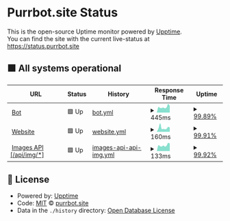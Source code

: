 # Purrbot.site Status

This is the open-source Uptime monitor powered by [Upptime](https://upptime.js.org).  
You can find the site with the current live-status at https://status.purrbot.site

## <!--live status--> **🟩 All systems operational**

<!--start: status pages-->
<!-- This summary is generated by Upptime (https://github.com/upptime/upptime) -->
<!-- Do not edit this manually, your changes will be overwritten -->
<!-- prettier-ignore -->
| URL | Status | History | Response Time | Uptime |
| --- | ------ | ------- | ------------- | ------ |
| <img alt="" src="https://purrbot.site/assets/img/avatar.png" height="13"> [Bot](https://purrbot.site/shards) | 🟩 Up | [bot.yml](https://github.com/purrbot-site/Status/commits/HEAD/history/bot.yml) | <details><summary><img alt="Response time graph" src="./graphs/bot/response-time-week.png" height="20"> 445ms</summary><br><a href="https://status.purrbot.site/history/bot"><img alt="Response time 458" src="https://img.shields.io/endpoint?url=https%3A%2F%2Fraw.githubusercontent.com%2Fpurrbot-site%2FStatus%2FHEAD%2Fapi%2Fbot%2Fresponse-time.json"></a><br><a href="https://status.purrbot.site/history/bot"><img alt="24-hour response time 536" src="https://img.shields.io/endpoint?url=https%3A%2F%2Fraw.githubusercontent.com%2Fpurrbot-site%2FStatus%2FHEAD%2Fapi%2Fbot%2Fresponse-time-day.json"></a><br><a href="https://status.purrbot.site/history/bot"><img alt="7-day response time 445" src="https://img.shields.io/endpoint?url=https%3A%2F%2Fraw.githubusercontent.com%2Fpurrbot-site%2FStatus%2FHEAD%2Fapi%2Fbot%2Fresponse-time-week.json"></a><br><a href="https://status.purrbot.site/history/bot"><img alt="30-day response time 481" src="https://img.shields.io/endpoint?url=https%3A%2F%2Fraw.githubusercontent.com%2Fpurrbot-site%2FStatus%2FHEAD%2Fapi%2Fbot%2Fresponse-time-month.json"></a><br><a href="https://status.purrbot.site/history/bot"><img alt="1-year response time 460" src="https://img.shields.io/endpoint?url=https%3A%2F%2Fraw.githubusercontent.com%2Fpurrbot-site%2FStatus%2FHEAD%2Fapi%2Fbot%2Fresponse-time-year.json"></a></details> | <details><summary><a href="https://status.purrbot.site/history/bot">99.89%</a></summary><a href="https://status.purrbot.site/history/bot"><img alt="All-time uptime 100.00%" src="https://img.shields.io/endpoint?url=https%3A%2F%2Fraw.githubusercontent.com%2Fpurrbot-site%2FStatus%2FHEAD%2Fapi%2Fbot%2Fuptime.json"></a><br><a href="https://status.purrbot.site/history/bot"><img alt="24-hour uptime 100.00%" src="https://img.shields.io/endpoint?url=https%3A%2F%2Fraw.githubusercontent.com%2Fpurrbot-site%2FStatus%2FHEAD%2Fapi%2Fbot%2Fuptime-day.json"></a><br><a href="https://status.purrbot.site/history/bot"><img alt="7-day uptime 99.89%" src="https://img.shields.io/endpoint?url=https%3A%2F%2Fraw.githubusercontent.com%2Fpurrbot-site%2FStatus%2FHEAD%2Fapi%2Fbot%2Fuptime-week.json"></a><br><a href="https://status.purrbot.site/history/bot"><img alt="30-day uptime 99.98%" src="https://img.shields.io/endpoint?url=https%3A%2F%2Fraw.githubusercontent.com%2Fpurrbot-site%2FStatus%2FHEAD%2Fapi%2Fbot%2Fuptime-month.json"></a><br><a href="https://status.purrbot.site/history/bot"><img alt="1-year uptime 100.00%" src="https://img.shields.io/endpoint?url=https%3A%2F%2Fraw.githubusercontent.com%2Fpurrbot-site%2FStatus%2FHEAD%2Fapi%2Fbot%2Fuptime-year.json"></a></details>
| <img alt="" src="https://purrbot.site/assets/img/avatar.png" height="13"> [Website](https://purrbot.site) | 🟩 Up | [website.yml](https://github.com/purrbot-site/Status/commits/HEAD/history/website.yml) | <details><summary><img alt="Response time graph" src="./graphs/website/response-time-week.png" height="20"> 160ms</summary><br><a href="https://status.purrbot.site/history/website"><img alt="Response time 144" src="https://img.shields.io/endpoint?url=https%3A%2F%2Fraw.githubusercontent.com%2Fpurrbot-site%2FStatus%2FHEAD%2Fapi%2Fwebsite%2Fresponse-time.json"></a><br><a href="https://status.purrbot.site/history/website"><img alt="24-hour response time 173" src="https://img.shields.io/endpoint?url=https%3A%2F%2Fraw.githubusercontent.com%2Fpurrbot-site%2FStatus%2FHEAD%2Fapi%2Fwebsite%2Fresponse-time-day.json"></a><br><a href="https://status.purrbot.site/history/website"><img alt="7-day response time 160" src="https://img.shields.io/endpoint?url=https%3A%2F%2Fraw.githubusercontent.com%2Fpurrbot-site%2FStatus%2FHEAD%2Fapi%2Fwebsite%2Fresponse-time-week.json"></a><br><a href="https://status.purrbot.site/history/website"><img alt="30-day response time 174" src="https://img.shields.io/endpoint?url=https%3A%2F%2Fraw.githubusercontent.com%2Fpurrbot-site%2FStatus%2FHEAD%2Fapi%2Fwebsite%2Fresponse-time-month.json"></a><br><a href="https://status.purrbot.site/history/website"><img alt="1-year response time 144" src="https://img.shields.io/endpoint?url=https%3A%2F%2Fraw.githubusercontent.com%2Fpurrbot-site%2FStatus%2FHEAD%2Fapi%2Fwebsite%2Fresponse-time-year.json"></a></details> | <details><summary><a href="https://status.purrbot.site/history/website">99.91%</a></summary><a href="https://status.purrbot.site/history/website"><img alt="All-time uptime 100.00%" src="https://img.shields.io/endpoint?url=https%3A%2F%2Fraw.githubusercontent.com%2Fpurrbot-site%2FStatus%2FHEAD%2Fapi%2Fwebsite%2Fuptime.json"></a><br><a href="https://status.purrbot.site/history/website"><img alt="24-hour uptime 100.00%" src="https://img.shields.io/endpoint?url=https%3A%2F%2Fraw.githubusercontent.com%2Fpurrbot-site%2FStatus%2FHEAD%2Fapi%2Fwebsite%2Fuptime-day.json"></a><br><a href="https://status.purrbot.site/history/website"><img alt="7-day uptime 99.91%" src="https://img.shields.io/endpoint?url=https%3A%2F%2Fraw.githubusercontent.com%2Fpurrbot-site%2FStatus%2FHEAD%2Fapi%2Fwebsite%2Fuptime-week.json"></a><br><a href="https://status.purrbot.site/history/website"><img alt="30-day uptime 99.98%" src="https://img.shields.io/endpoint?url=https%3A%2F%2Fraw.githubusercontent.com%2Fpurrbot-site%2FStatus%2FHEAD%2Fapi%2Fwebsite%2Fuptime-month.json"></a><br><a href="https://status.purrbot.site/history/website"><img alt="1-year uptime 100.00%" src="https://img.shields.io/endpoint?url=https%3A%2F%2Fraw.githubusercontent.com%2Fpurrbot-site%2FStatus%2FHEAD%2Fapi%2Fwebsite%2Fuptime-year.json"></a></details>
| <img alt="" src="https://purrbot.site/assets/img/avatar.png" height="13"> [Images API [/api/img/*]](https://purrbot.site/api/img/sfw/background/img) | 🟩 Up | [images-api-api-img.yml](https://github.com/purrbot-site/Status/commits/HEAD/history/images-api-api-img.yml) | <details><summary><img alt="Response time graph" src="./graphs/images-api-api-img/response-time-week.png" height="20"> 133ms</summary><br><a href="https://status.purrbot.site/history/images-api-api-img"><img alt="Response time 138" src="https://img.shields.io/endpoint?url=https%3A%2F%2Fraw.githubusercontent.com%2Fpurrbot-site%2FStatus%2FHEAD%2Fapi%2Fimages-api-api-img%2Fresponse-time.json"></a><br><a href="https://status.purrbot.site/history/images-api-api-img"><img alt="24-hour response time 174" src="https://img.shields.io/endpoint?url=https%3A%2F%2Fraw.githubusercontent.com%2Fpurrbot-site%2FStatus%2FHEAD%2Fapi%2Fimages-api-api-img%2Fresponse-time-day.json"></a><br><a href="https://status.purrbot.site/history/images-api-api-img"><img alt="7-day response time 133" src="https://img.shields.io/endpoint?url=https%3A%2F%2Fraw.githubusercontent.com%2Fpurrbot-site%2FStatus%2FHEAD%2Fapi%2Fimages-api-api-img%2Fresponse-time-week.json"></a><br><a href="https://status.purrbot.site/history/images-api-api-img"><img alt="30-day response time 147" src="https://img.shields.io/endpoint?url=https%3A%2F%2Fraw.githubusercontent.com%2Fpurrbot-site%2FStatus%2FHEAD%2Fapi%2Fimages-api-api-img%2Fresponse-time-month.json"></a><br><a href="https://status.purrbot.site/history/images-api-api-img"><img alt="1-year response time 136" src="https://img.shields.io/endpoint?url=https%3A%2F%2Fraw.githubusercontent.com%2Fpurrbot-site%2FStatus%2FHEAD%2Fapi%2Fimages-api-api-img%2Fresponse-time-year.json"></a></details> | <details><summary><a href="https://status.purrbot.site/history/images-api-api-img">99.92%</a></summary><a href="https://status.purrbot.site/history/images-api-api-img"><img alt="All-time uptime 100.00%" src="https://img.shields.io/endpoint?url=https%3A%2F%2Fraw.githubusercontent.com%2Fpurrbot-site%2FStatus%2FHEAD%2Fapi%2Fimages-api-api-img%2Fuptime.json"></a><br><a href="https://status.purrbot.site/history/images-api-api-img"><img alt="24-hour uptime 100.00%" src="https://img.shields.io/endpoint?url=https%3A%2F%2Fraw.githubusercontent.com%2Fpurrbot-site%2FStatus%2FHEAD%2Fapi%2Fimages-api-api-img%2Fuptime-day.json"></a><br><a href="https://status.purrbot.site/history/images-api-api-img"><img alt="7-day uptime 99.92%" src="https://img.shields.io/endpoint?url=https%3A%2F%2Fraw.githubusercontent.com%2Fpurrbot-site%2FStatus%2FHEAD%2Fapi%2Fimages-api-api-img%2Fuptime-week.json"></a><br><a href="https://status.purrbot.site/history/images-api-api-img"><img alt="30-day uptime 99.98%" src="https://img.shields.io/endpoint?url=https%3A%2F%2Fraw.githubusercontent.com%2Fpurrbot-site%2FStatus%2FHEAD%2Fapi%2Fimages-api-api-img%2Fuptime-month.json"></a><br><a href="https://status.purrbot.site/history/images-api-api-img"><img alt="1-year uptime 100.00%" src="https://img.shields.io/endpoint?url=https%3A%2F%2Fraw.githubusercontent.com%2Fpurrbot-site%2FStatus%2FHEAD%2Fapi%2Fimages-api-api-img%2Fuptime-year.json"></a></details>

<!--end: status pages-->

## 📄 License

- Powered by: [Upptime](https://github.com/upptime/upptime)
- Code: [MIT](./LICENSE) © [purrbot.site](https://purrbot.site)
- Data in the `./history` directory: [Open Database License](https://opendatacommons.org/licenses/odbl/1-0/)
